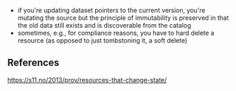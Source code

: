 
- if you're updating dataset pointers to the current version, you're mutating the source but the principle of immutability is preserved in that the old data still exists and is discoverable from the catalog
- sometimes, e.g., for compliance reasons, you have to hard delete a resource (as opposed to just tombstoning it, a soft delete)

## References

https://s11.no/2013/prov/resources-that-change-state/